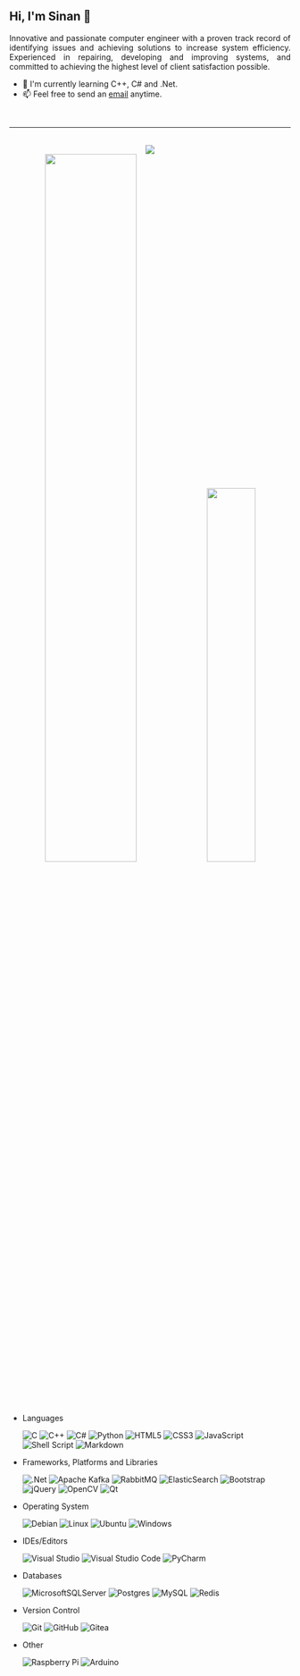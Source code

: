 ## Hi, I'm Sinan 👋

<p style="text-align: justify">
	Innovative and passionate computer engineer with a proven track record of identifying issues and achieving solutions to increase system efficiency. Experienced 	in repairing, developing and improving systems, and committed to achieving the highest level of client satisfaction possible.
</p>

- 🌱 I'm currently learning C++, C# and .Net.
- 📫 Feel free to send an [email](mailto:snndmr@protonmail.com) anytime.

<br>
<hr>
<br>

<div align="center">
	<img src="https://github-readme-streak-stats.herokuapp.com/?user=snndmr&show_icons=true"/>
</div>
<div style="text-align: center">
	<img width="57%" src="https://github-readme-stats.vercel.app/api?username=snndmr&include_all_commits=true&show_icons=true" />
	<img width="41.4%" src="https://github-readme-stats.vercel.app/api/top-langs/?username=snndmr&layout=compact&langs_count=8" />
</div>
<br>

+ Languages

	![C](https://img.shields.io/badge/c-%2300599C.svg?style=for-the-badge&logo=c&logoColor=white)
	![C++](https://img.shields.io/badge/c++-%2300599C.svg?style=for-the-badge&logo=c%2B%2B&logoColor=white)
	![C#](https://img.shields.io/badge/c%23-%23239120.svg?style=for-the-badge&logo=c-sharp&logoColor=white)
	![Python](https://img.shields.io/badge/python-3670A0?style=for-the-badge&logo=python&logoColor=ffdd54)
	![HTML5](https://img.shields.io/badge/html5-%23E34F26.svg?style=for-the-badge&logo=html5&logoColor=white)
	![CSS3](https://img.shields.io/badge/css3-%231572B6.svg?style=for-the-badge&logo=css3&logoColor=white)
	![JavaScript](https://img.shields.io/badge/javascript-%23323330.svg?style=for-the-badge&logo=javascript&logoColor=%23F7DF1E)
	![Shell Script](https://img.shields.io/badge/shell_script-%23121011.svg?style=for-the-badge&logo=gnu-bash&logoColor=white)
	![Markdown](https://img.shields.io/badge/markdown-%23000000.svg?style=for-the-badge&logo=markdown&logoColor=white)

+ Frameworks, Platforms and Libraries

	![.Net](https://img.shields.io/badge/.NET-5C2D91?style=for-the-badge&logo=.net&logoColor=white)
	![Apache Kafka](https://img.shields.io/badge/Apache%20Kafka-000?style=for-the-badge&logo=apachekafka)
	![RabbitMQ](https://img.shields.io/badge/Rabbitmq-FF6600?style=for-the-badge&logo=rabbitmq&logoColor=white)
	![ElasticSearch](https://img.shields.io/badge/-ElasticSearch-005571?style=for-the-badge&logo=elasticsearch)
	![Bootstrap](https://img.shields.io/badge/bootstrap-%23563D7C.svg?style=for-the-badge&logo=bootstrap&logoColor=white)
	![jQuery](https://img.shields.io/badge/jquery-%230769AD.svg?style=for-the-badge&logo=jquery&logoColor=white)
	![OpenCV](https://img.shields.io/badge/opencv-%23white.svg?style=for-the-badge&logo=opencv&logoColor=white)
	![Qt](https://img.shields.io/badge/Qt-%23217346.svg?style=for-the-badge&logo=Qt&logoColor=white)

+ Operating System 

	![Debian](https://img.shields.io/badge/Debian-D70A53?style=for-the-badge&logo=debian&logoColor=white)
	![Linux](https://img.shields.io/badge/Linux-FCC624?style=for-the-badge&logo=linux&logoColor=black)
	![Ubuntu](https://img.shields.io/badge/Ubuntu-E95420?style=for-the-badge&logo=ubuntu&logoColor=white)
	![Windows](https://img.shields.io/badge/Windows-0078D6?style=for-the-badge&logo=windows&logoColor=white)

+ IDEs/Editors
 
	![Visual Studio](https://img.shields.io/badge/Visual%20Studio-5C2D91.svg?style=for-the-badge&logo=visual-studio&logoColor=white)
	![Visual Studio Code](https://img.shields.io/badge/Visual%20Studio%20Code-0078d7.svg?style=for-the-badge&logo=visual-studio-code&logoColor=white)
	![PyCharm](https://img.shields.io/badge/pycharm-143?style=for-the-badge&logo=pycharm&logoColor=black&color=black&labelColor=green)

+ Databases

	![MicrosoftSQLServer](https://img.shields.io/badge/Microsoft%20SQL%20Sever-CC2927?style=for-the-badge&logo=microsoft%20sql%20server&logoColor=white)
	![Postgres](https://img.shields.io/badge/postgres-%23316192.svg?style=for-the-badge&logo=postgresql&logoColor=white)
	![MySQL](https://img.shields.io/badge/mysql-%2300f.svg?style=for-the-badge&logo=mysql&logoColor=white)
	![Redis](https://img.shields.io/badge/redis-%23DD0031.svg?style=for-the-badge&logo=redis&logoColor=white)

+ Version Control

	![Git](https://img.shields.io/badge/git-%23F05033.svg?style=for-the-badge&logo=git&logoColor=white)
	![GitHub](https://img.shields.io/badge/github-%23121011.svg?style=for-the-badge&logo=github&logoColor=white)
	![Gitea](https://img.shields.io/badge/Gitea-34495E?style=for-the-badge&logo=gitea&logoColor=5D9425)

+ Other 

	![Raspberry Pi](https://img.shields.io/badge/-RaspberryPi-C51A4A?style=for-the-badge&logo=Raspberry-Pi)
	![Arduino](https://img.shields.io/badge/-Arduino-00979D?style=for-the-badge&logo=Arduino&logoColor=white)
